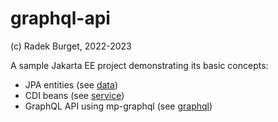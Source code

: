 # graphql-api

(c) Radek Burget, 2022-2023

A sample Jakarta EE project demonstrating its basic concepts:

- JPA entities (see [data](https://github.com/DIFS-Teaching/jakartaee-basic/tree/main/rest-api/src/main/java/cz/vut/fit/pis/data))
- CDI beans (see [service](https://github.com/DIFS-Teaching/jakartaee-basic/tree/main/rest-api/src/main/java/cz/vut/fit/pis/service))
- GraphQL API using mp-graphql (see [graphql](https://github.com/DIFS-Teaching/jakartaee-basic/tree/main/rest-api/src/main/java/cz/vut/fit/pis/graphql))
